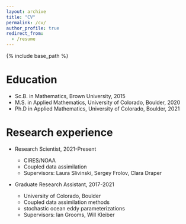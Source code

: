 ```yaml
---
layout: archive
title: "CV"
permalink: /cv/
author_profile: true
redirect_from:
  - /resume
---
```


{% include base_path %}

Education
======
* Sc.B. in Mathematics, Brown University, 2015
* M.S. in Applied Mathematics, University of Colorado, Boulder, 2020
* Ph.D in Applied Mathematics, University of Colorado, Boulder, 2021

Research experience
======
* Research Scientist, 2021-Present
  * CIRES/NOAA
  * Coupled data assimilation
  * Supervisors: Laura Slivinski, Sergey Frolov, Clara Draper

* Graduate Research Assistant, 2017-2021
  * University of Colorado, Boulder
  * Coupled data assimilation methods
  * stochastic ocean eddy parameterizations
  * Supervisors: Ian Grooms, Will Kleiber
  



